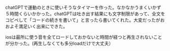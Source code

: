 chatGPTで運動のときに使いそうなタイマーを作った。なかなかうまくいかず５時間くらいかかった。chatGPTは吐き出す結果にも文字制限があって、全文をコピペして「コードの続きを書いて」と言ったら書いてくれた。大変だったがおおよそ満足いく出来にできた。


iosは最所に使う音を全てロードしておかないと時間が経つと再生されないことが分かった。(再生しなくても多分loadだけで大丈夫）

